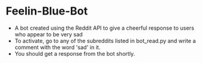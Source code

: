 # Feelin-Blue-Bot
- A bot created using the Reddit API to give a cheerful response to users who appear to be very sad
- To activate, go to any of the subreddits listed in bot_read.py and write a comment with the word 'sad' in it.
- You should get a response from the bot shortly.

